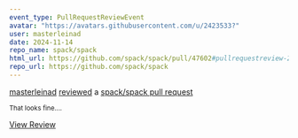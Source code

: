 ```yaml
---
event_type: PullRequestReviewEvent
avatar: "https://avatars.githubusercontent.com/u/2423533?"
user: masterleinad
date: 2024-11-14
repo_name: spack/spack
html_url: https://github.com/spack/spack/pull/47602#pullrequestreview-2436951999
repo_url: https://github.com/spack/spack
---
```


<a href='https://github.com/masterleinad' target='_blank'>masterleinad</a> <a href='https://github.com/spack/spack/pull/47602#pullrequestreview-2436951999' target='_blank'>reviewed</a> a <a href='https://github.com/spack/spack/pull/47602' target='_blank'>spack/spack pull request</a>

<small>That looks fine....</small>

<a href='https://github.com/spack/spack/pull/47602#pullrequestreview-2436951999' target='_blank'>View Review</a>